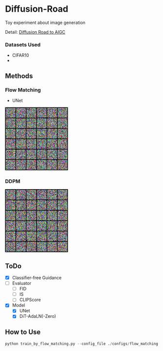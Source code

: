 # Diffusion-Road

Toy experiment about image generation

Detail: [Diffusion Road to AIGC](https://zhuanlan.zhihu.com/p/13515967630)

### Datasets Used

* CIFAR10
* 

## Methods

### Flow Matching

* UNet

![flow_matching_cifar10](vis_image/flow_matching_cifar10.gif "FM")

### DDPM

![ddpm](vis_image/ddpm_cifar10.gif "DDPM")

## ToDo

- [X] Classifier-free Guidance
- [ ] Evaluator
  - [ ] FID
  - [ ] IS
  - [ ] CLIPScore
- [X] Model
  - [X] UNet
  - [X] DiT-AdaLN(-Zero)

## How to Use

```python
python train_by_flow_matching.py --config_file ./configs/flow_matching.yaml
```
